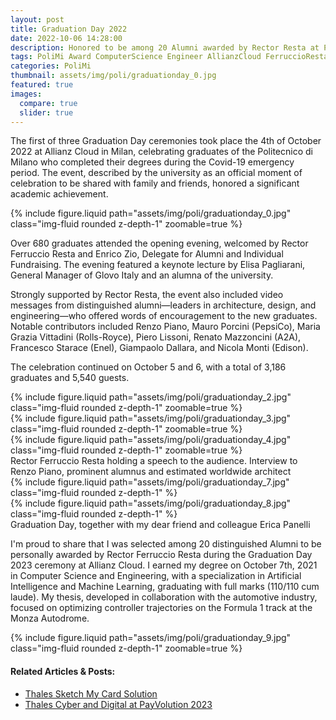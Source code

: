 ```yaml
---
layout: post
title: Graduation Day 2022
date: 2022-10-06 14:28:00
description: Honored to be among 20 Alumni awarded by Rector Resta at Politecnico di Milano’s Graduation Day 2022, a ceremony to celebrate all students who completed their degrees during the Covid-19 emergency period.
tags: PoliMi Award ComputerScience Engineer AllianzCloud FerruccioResta EnricoZio
categories: PoliMi
thumbnail: assets/img/poli/graduationday_0.jpg
featured: true
images:
  compare: true
  slider: true
---
```


The first of three Graduation Day ceremonies took place the 4th of October 2022 at Allianz Cloud in Milan, celebrating graduates of the Politecnico di Milano who completed their degrees during the Covid-19 emergency period. The event, described by the university as an official moment of celebration to be shared with family and friends, honored a significant academic achievement.

<div class="row mt-3">
    <div class="col-sm mt-3 mt-md-0">
        {% include figure.liquid path="assets/img/poli/graduationday_0.jpg" class="img-fluid rounded z-depth-1" zoomable=true %}
    </div>
</div>

Over 680 graduates attended the opening evening, welcomed by Rector Ferruccio Resta and Enrico Zio, Delegate for Alumni and Individual Fundraising. The evening featured a keynote lecture by Elisa Pagliarani, General Manager of Glovo Italy and an alumna of the university.

Strongly supported by Rector Resta, the event also included video messages from distinguished alumni—leaders in architecture, design, and engineering—who offered words of encouragement to the new graduates. Notable contributors included Renzo Piano, Mauro Porcini (PepsiCo), Maria Grazia Vittadini (Rolls-Royce), Piero Lissoni, Renato Mazzoncini (A2A), Francesco Starace (Enel), Giampaolo Dallara, and Nicola Monti (Edison).

The celebration continued on October 5 and 6, with a total of 3,186 graduates and 5,540 guests.
<div class="row mt-3">
    <div class="col-sm mt-3 mt-md-0">
        {% include figure.liquid path="assets/img/poli/graduationday_2.jpg" class="img-fluid rounded z-depth-1" zoomable=true %}
    </div>
    <div class="col-sm mt-3 mt-md-0">
        {% include figure.liquid path="assets/img/poli/graduationday_3.jpg" class="img-fluid rounded z-depth-1" zoomable=true %}
    </div>
    <div class="col-sm mt-3 mt-md-0">
        {% include figure.liquid path="assets/img/poli/graduationday_4.jpg" class="img-fluid rounded z-depth-1" zoomable=true %}
    </div>
</div>
<div class="caption">
    Rector Ferruccio Resta holding a speech to the audience. Interview to Renzo Piano, prominent alumnus and estimated worldwide architect
</div>
<div class="row justify-content-sm-center">
    <div class="col-sm-8 mt-3 mt-md-0">
        {% include figure.liquid path="assets/img/poli/graduationday_7.jpg" class="img-fluid rounded z-depth-1" %}
    </div>
    <div class="col-sm-4 mt-3 mt-md-0">
        {% include figure.liquid path="assets/img/poli/graduationday_8.jpg" class="img-fluid rounded z-depth-1" %}
    </div>
</div>
<div class="caption">
    Graduation Day, together with my dear friend and colleague Erica Panelli
</div>

I'm proud to share that I was selected among 20 distinguished Alumni to be personally awarded by Rector Ferruccio Resta during the Graduation Day 2023 ceremony at Allianz Cloud. I earned my degree on October 7th, 2021 in Computer Science and Engineering, with a specialization in Artificial Intelligence and Machine Learning, graduating with full marks (110/110 cum laude). My thesis, developed in collaboration with the automotive industry, focused on optimizing controller trajectories on the Formula 1 track at the Monza Autodrome.

<div class="row mt-3">
    <div class="col-sm mt-3 mt-md-0">
        {% include figure.liquid path="assets/img/poli/graduationday_9.jpg" class="img-fluid rounded z-depth-1" zoomable=true %}
    </div>
</div>


#### Related Articles & Posts:
- [Thales Sketch My Card Solution](https://www.thalesgroup.com/en/markets/digital-identity-and-security/banking-payment/issuance/perso/artwork-services/all-about-me?utm_source=linkedin&utm_medium=Hootsuite&utm_term=&utm_content=&utm_campaign=DIS-BPS)
- [Thales Cyber and Digital at PayVolution 2023](https://www.linkedin.com/posts/thalesdis_banking-payment-esg-activity-7133831929224663040-7Kmc?utm_source=share&utm_medium=member_desktop&rcm=ACoAACxgzQ8Bq5FHZyEgJi8NtmD4k7flyizdcd0)




